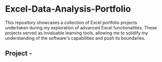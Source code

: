# Excel-Data-Analysis-Portfolio
This repository showcases a collection of Excel portfolio projects undertaken during my exploration of advanced Excel functionalities. These projects served as invaluable learning tools, allowing me to solidify my understanding of the software's capabilities and push its boundaries.

## Project - 
